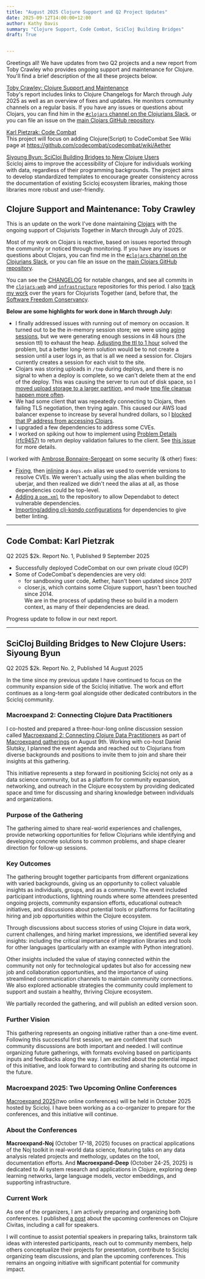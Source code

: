 ```yaml
---
title: "August 2025 Clojure Support and Q2 Project Updates"
date: 2025-09-12T14:00:00+12:00
author: Kathy Davis
summary: "Clojure Support, Code Combat, SciCloj Building Bridges"
draft: True


---
```

Greetings all! 
We have updates from two Q2 projects and a new report from Toby Crawley who provides ongoing support and maintenance for Clojure. You'll find a brief description of the all these projects below.  


[Toby Crawley: Clojure Support and Maintenance](#clojure-support-and-maintenance-toby-crawley)    
Toby's report includes links to Clojure Changelogs for March through July 2025 as well as an overview of fixes and updates. He monitors community channels on a regular basis.
If you have any issues or questions about Clojars, you can find him in the [`#clojars` channel on the Clojurians Slack](https://clojurians.slack.com/archives/C0H28NMAS), or you can file an issue on the [main Clojars GitHub repository](https://github.com/clojars/clojars-web/issues/new/choose).  
  

[Karl Pietzrak: Code Combat](#code-combat-karl-pietzrak)   
This project will focus on adding Clojure(Script) to CodeCombat
See Wiki page at https://github.com/codecombat/codecombat/wiki/Aether  


[Siyoung Byun: SciCloj Building Bridges to New Clojure Users](#scicloj-building-bridges-to-new-clojure-users-siyoung-byun)   
Scicloj aims to improve the accessibility of Clojure for individuals working with data, regardless of their programming backgrounds. The project aims to develop standardized templates to encourage greater consistency across the documentation of existing Scicloj ecosystem libraries, making those libraries more robust and user-friendly.  <br>


## Clojure Support and Maintenance: Toby Crawley  
This is an update on the work I've done maintaining [Clojars](https://clojars.org) with the ongoing support of Clojurists Together in March through July of 2025. 

Most of my work on Clojars is reactive, based on issues reported through the community or noticed through monitoring. If you have any issues or questions about Clojars, you can find me in the [`#clojars` channel on the Clojurians Slack](https://clojurians.slack.com/archives/C0H28NMAS), or you can file an issue on the [main Clojars GitHub repository](https://github.com/clojars/clojars-web/issues/new/choose). 

You can see the [CHANGELOG](https://github.com/clojars/clojars-web/blob/main/CHANGELOG.org) for notable changes, and see all commits in the [`clojars-web`](https://github.com/clojars/clojars-web/compare/0aaeb277fa4ff7ce75533d6a915ff226b5f10c1d...759866053761e9f685f52520c61fa2bad10ee4b9) and [`infrastructure`](https://github.com/clojars/infrastructure/compare/42610d719338aba1b44a84d8c437f82a39fd5591...b2e0e61850d9480a7ef16d3dea3075174dd5d862) repositories for this period. I also [track my work](https://tcrawley.org/clojars-worklog/) over the years for Clojurists Together (and, before that, the [Software Freedom Conservancy](https://sfconservancy.org/).  

**Below are some highlights for work done in March through July:**

- I finally addressed issues with running out of memory on occasion. It turned out to be the in-memory session store; we were using [aging
    sessions](https://github.com/kirasystems/aging-session), but we were generating enough sessions in 48 hours (the session ttl) to exhaust the heap. [Adjusting the ttl to 1 hour](https://github.com/clojars/clojars-web/commit/5d50868decdf95b8014a957f4f88635695dcc3ee) solved the problem, but a better long-term solution would be to not create a session until a user logs in, as that is all we need a session for. Clojars currently creates a session for each visit to the site.  
- Clojars was storing uploads in `/tmp` during deploys, and there is no signal to when a deploy is complete, so we can't delete them at the end of the deploy. This was causing the server to run out of disk space, so I [moved upload storage to a larger partition](https://github.com/clojars/clojars-web/commit/318fff4a23feaf6931e326e50d735c6c4363629a), and made [tmp file cleanup happen more often](https://github.com/clojars/infrastructure/commit/164091a948bb8b67cd9edd6cc5ff68bd7860b494).  
- We had some client that was repeatedly connecting to Clojars, then failing TLS negotiation, then trying again. This caused our AWS load balancer expense to increase by several hundred dollars, so I [blocked that IP address from accessing Clojars](https://github.com/clojars/infrastructure/commit/ed2e08cb17d835409deec91ac4b52b0308b9a983).  
- I upgraded a few dependencies to address some CVEs.  
- I worked on spiking out how to implement using [Problem Details (rfc9457)](https://www.rfc-editor.org/rfc/rfc9457) to return deploy validation failures to the client. See [this issue](https://github.com/clojars/clojars-web/issues/911) for more details.  

I worked with [Ambrose Bonnaire-Sergeant](https://github.com/frenchy64) on some security (& other) fixes:  
-   [Fixing](https://github.com/clojars/clojars-web/commit/baade8967c7be8abd9a9b27499c511efd41f6164), then [inlining](https://github.com/clojars/clojars-web/commit/d3623de947dcba56392c3e2bc3041ed3c1bf89a5) a `deps.edn` alias we used to override versions to resolve CVEs. We weren't actually using the alias when building the uberjar, and then realized we didn't need the alias at all, as those dependencies could be top-level.  
-   [Adding a `pom.xml`](https://github.com/clojars/clojars-web/pull/907) to the repository to allow Dependabot to detect vulnerable dependencies.  
-   [Importing/adding clj-kondo configurations](https://github.com/clojars/clojars-web/pull/905) for dependencies to give better linting.  <br>  


---


## Code Combat: Karl Pietzrak      
Q2 2025 $2k. Report No. 1, Published 9 September 2025   

- Successfully deployed CodeCombat on our own private cloud (GCP)  
- Some of CodeCombat's dependencies are very old:  
    - for sandboxing user code, Aether, hasn't been updated since 2017  
    - closer.js, which contains some Clojure support, hasn't been touched since 2014.  
We are in the process of updating these so build in a modern context, as many of their dependencies are dead.  

Progress update to follow in our next report.  <br>  

---


## SciCloj Building Bridges to New Clojure Users: Siyoung Byun  
Q2 2025 $2k. Report No. 2, Published 14 August 2025  

In the time since my previous update I have continued to focus on the community expansion side of the Scicloj initiative. The work and effort continues as a long-term goal alongside other dedicated contributors in the Scicloj community.  

### Macroexpand 2: Connecting Clojure Data Practitioners  

I co-hosted and prepared a three-hour-long online discussion session called [Macroexpand 2: Connecting Clojure Data Practitioners](https://clojureverse.org/t/macroexpand-2-connecting-clojure-data-practitioners/11485) as part of [Macroexpand gatherings](https://scicloj.github.io/docs/community/groups/macroexpand/) on August 9th. Working with co-host Daniel Slutsky, I planned the event agenda and reached out to Clojurians from diverse backgrounds and positions to invite them to join and share their insights at this gathering.   

This initiative represents a step forward in positioning Scicloj not only as a data science community, but as a platform for community expansion, networking, and outreach in the Clojure ecosystem by providing dedicated space and time for discussing and sharing knowledge between individuals and organizations.  

### Purpose of the Gathering  
The gathering aimed to share real-world experiences and challenges, provide networking opportunities for fellow Clojurians while identifying and developing concrete solutions to common problems, and shape clearer direction for follow-up sessions.  

### Key Outcomes  
The gathering brought together participants from different organizations with varied backgrounds, giving us an opportunity to collect valuable insights as individuals, groups, and as a community. The event included participant introductions, lightning rounds where some attendees presented ongoing projects, community expansion efforts, educational outreach initiatives, and discussions about potential tools or platforms for facilitating hiring and job opportunities within the Clojure ecosystem.  

Through discussions about success stories of using Clojure in data work, current challenges, and hiring market impressions, we identified several key insights: including the critical importance of integration libraries and tools for other languages (particularly with an example with Python integration).   

Other insights included the value of staying connected within the community not only for technological updates but also for accessing new job and collaboration opportunities, and the importance of using streamlined communication channels to maintain community connections. We also explored actionable strategies the community could implement to support and sustain a healthy, thriving Clojure ecosystem.  

We partially recorded the gathering, and will publish an edited version soon.  

### Further Vision  
This gathering represents an ongoing initiative rather than a one-time event. Following this successful first session, we are confident that such community discussions are both important and needed. I will continue organizing future gatherings, with formats evolving based on participants inputs and feedbacks along the way. I am excited about the potential impact of this initiative, and look forward to contributing and sharing its outcome in the future.  


### Macroexpand 2025: Two Upcoming Online Conferences  
[Macroexpand 2025](https://scicloj.github.io/macroexpand-2025/)(two online conferences) will be held in October 2025 hosted by Scicloj. I have been working as a co-organizer to prepare for the conferences, and this initiative will continue.  

### About the Conferences  
**Macroexpand-Noj** (October 17-18, 2025) focuses on practical applications of the Noj toolkit in real-world data science, featuring talks on any data analysis related projects and methology, updates on the tool, documentation efforts. And **Macroexpand-Deep** (October 24-25, 2025) is dedicated to AI system research and applications in Clojure, exploring deep learning networks, large language models, vector embeddings, and supporting infrastructure.  

### Current Work  
As one of the organizers, I am actively preparing and organizing both conferences. I published [a post](https://clojurecivitas.github.io/scicloj/macroexpand/macroexpand_2025.html) about the upcoming conferences on Clojure Civitas, including a call for speakers.  

I will continue to assist potential speakers in preparing talks, brainstorm talk ideas with interested participants, reach out to community members, help others conceptualize their projects for presentation, contribute to Scicloj organizing team discussions, and plan the upcoming conferences. This remains an ongoing initiative with significant potential for community impact.  




